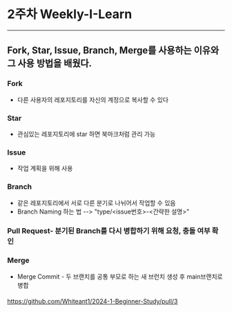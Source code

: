 # 2주차 Weekly-I-Learn
* * *
## Fork, Star, Issue, Branch, Merge를 사용하는 이유와 그 사용 방법을 배웠다.

### Fork
- 다른 사용자의 레포지토리를 자신의 계정으로 복사할 수 있다

### Star
- 관심있는 레포지토리에 star 하면 북마크처럼 관리 가능

### Issue
- 작업 계획을 위해 사용

### Branch
- 같은 레포지토리에서 서로 다른 분기로 나뉘어서 작업할 수 있음 
- Branch Naming 하는 법 --> "type/<issue번호>-<간략한 설명>"

### Pull Request- 분기된 Branch를 다시 병합하기 위해 요청, 충돌 여부 확인

### Merge
- Merge Commit - 두 브랜치를 공통 부모로 하는 새 브런치 생성 후 main브랜치로 병합
#### 



<https://github.com/Whiteant1/2024-1-Beginner-Study/pull/3>